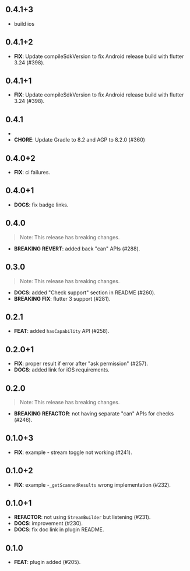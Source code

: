 ## 0.4.1+3

- build ios

## 0.4.1+2

 - **FIX**: Update compileSdkVersion to fix Android release build with flutter 3.24 (#398).

## 0.4.1+1

 - **FIX**: Update compileSdkVersion to fix Android release build with flutter 3.24 (#398).

## 0.4.1
- 
- **CHORE**: Update Gradle to 8.2 and AGP to 8.2.0 (#360)

## 0.4.0+2

 - **FIX**: ci failures.

## 0.4.0+1

 - **DOCS**: fix badge links.

## 0.4.0

> Note: This release has breaking changes.

 - **BREAKING** **REVERT**: added back "can" APIs (#288).

## 0.3.0

> Note: This release has breaking changes.

 - **DOCS**: added "Check support" section in README (#260).
 - **BREAKING** **FIX**: flutter 3 support (#281).

## 0.2.1

 - **FEAT**: added `hasCapability` API (#258).

## 0.2.0+1

 - **FIX**: proper result if error after "ask permission" (#257).
 - **DOCS**: added link for iOS requirements.

## 0.2.0

> Note: This release has breaking changes.

 - **BREAKING** **REFACTOR**: not having separate "can" APIs for checks (#246).

## 0.1.0+3

 - **FIX**: example - stream toggle not working (#241).

## 0.1.0+2

 - **FIX**: example -`_getScannedResults` wrong implementation (#232).

## 0.1.0+1

 - **REFACTOR**: not using `StreamBuilder` but listening (#231).
 - **DOCS**: improvement (#230).
 - **DOCS**: fix doc link in plugin README.

## 0.1.0

 - **FEAT**: plugin added (#205).
